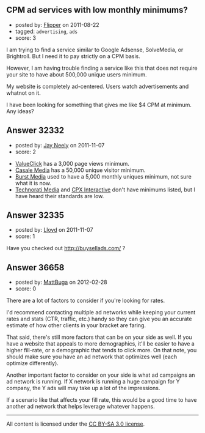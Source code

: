 ## CPM ad services with low monthly minimums?

- posted by: [Flipper](https://stackexchange.com/users/-1/12884-flipper) on 2011-08-22
- tagged: `advertising`, `ads`
- score: 3

I am trying to find a service similar to Google Adsense, SolveMedia, or Brightroll.  But I need it to pay strictly on a CPM basis.

However, I am having trouble finding a service like this that does not require your site to have about 500,000 unique users minimum.

My website is completely ad-centered.  Users watch advertisements and whatnot on it.


I have been looking for something that gives me like $4 CPM at minimum.  Any ideas?


## Answer 32332

- posted by: [Jay Neely](https://stackexchange.com/users/-1/1801-jay-neely) on 2011-11-07
- score: 2

<ul>
<li><a href="http://www.valueclickmedia.com/publishers/specifications" rel="nofollow">ValueClick</a> has a 3,000 page views minimum.</li>
<li><a href="http://www.casalemedia.com/publishers/" rel="nofollow">Casale Media</a> has a 50,000 unique visitor minimum.</li>
<li><a href="http://www.burstmedia.com/publishers.html" rel="nofollow">Burst Media</a> used to have a 5,000 monthly uniques minimum, not sure what it is now.</li>
<li><a href="http://technoratimedia.com/publishers/" rel="nofollow">Technorati Media</a> and <a href="http://www.cpxinteractive.com/publishers" rel="nofollow">CPX Interactive</a> don't have minimums listed, but I have heard their standards are low.</li>
</ul>



## Answer 32335

- posted by: [Lloyd](https://stackexchange.com/users/-1/14268-lloyd) on 2011-11-07
- score: 1

<p>Have you checked out <a href="http://buysellads.com/" rel="nofollow">http://buysellads.com/</a> ?</p>



## Answer 36658

- posted by: [MattBuga](https://stackexchange.com/users/-1/16661-mattbuga) on 2012-02-28
- score: 0

There are a lot of factors to consider if you're looking for rates.

I'd recommend contacting multiple ad networks while keeping your current rates and stats (CTR, traffic, etc.) handy so they can give you an accurate estimate of how other clients in your bracket are faring.

That said, there's still more factors that can be on your side as well. If you have a website that appeals to more demographics, it'll be easier to have a higher fill-rate, or a demographic that tends to click more. On that note, you should make sure you have an ad network that optimizes well (each optimize differently).

Another important factor to consider on your side is what ad campaigns an ad network is running. If X network is running a huge campaign for Y company, the Y ads will may take up a lot of the impressions. 

If a scenario like that affects your fill rate, this would be a good time to have another ad network that helps leverage whatever happens.



---

All content is licensed under the [CC BY-SA 3.0 license](https://creativecommons.org/licenses/by-sa/3.0/).

